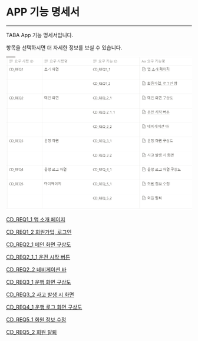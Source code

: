 # APP 기능 명세서

---

TABA App 기능 명세서입니다.

항목을 선택하시면 더 자세한 정보를 보실 수 있습니다.

![alt text](image.png)

[CD_REQ1_1 앱 소개 페이지](https://github.com/Project-Taba/functional_specification_app/blob/main/CD_REQ1_1%20%EC%95%B1%20%EC%86%8C%EA%B0%9C%20%ED%8E%98%EC%9D%B4%EC%A7%80.md)

[CD_REQ1_2 회원가입, 로그인](https://github.com/Project-Taba/functional_specification_app/blob/main/CD_REQ1_2%20%ED%9A%8C%EC%9B%90%EA%B0%80%EC%9E%85%2C%20%EB%A1%9C%EA%B7%B8%EC%9D%B8%20%20.md)

[CD_REQ2_1 메인 화면 구상도](https://github.com/Project-Taba/functional_specification_app/blob/main/CD_REQ2_1%20%EB%A9%94%EC%9D%B8%20%ED%99%94%EB%A9%B4%20%EA%B5%AC%EC%83%81%EB%8F%84.md)

[CD_REQ2_1_1 운전 시작 버튼](https://github.com/Project-Taba/functional_specification_app/blob/main/CD_REQ2_1_1%20%EC%9A%B4%EC%A0%84%20%EC%8B%9C%EC%9E%91%20%EB%B2%84%ED%8A%BC.md)

[CD_REQ2_2 네비게이션 바](https://github.com/Project-Taba/functional_specification_app/blob/main/CD_REQ2_2%20%EB%84%A4%EB%B9%84%EA%B2%8C%EC%9D%B4%EC%85%98%20%EB%B0%94.md)

[CD_REQ3_1 운행 화면 구상도](https://github.com/Project-Taba/functional_specification_app/blob/main/CD_REQ3_1%20%EC%9A%B4%ED%96%89%20%ED%99%94%EB%A9%B4%20%EA%B5%AC%EC%83%81%EB%8F%84.md)

[CD_REQ3_2 사고 발생 시 화면](https://github.com/Project-Taba/functional_specification_app/blob/main/CD_REQ3_2%20%EC%82%AC%EA%B3%A0%20%EB%B0%9C%EC%83%9D%20%EC%8B%9C%20%ED%99%94%EB%A9%B4.md)

[CD_REQ4_1 운행 로그 화면 구상도](https://github.com/Project-Taba/functional_specification_app/blob/main/CD_REQ4_1%20%EC%9A%B4%ED%96%89%20%EB%A1%9C%EA%B7%B8%20%ED%99%94%EB%A9%B4%20%EA%B5%AC%EC%83%81%EB%8F%84.md)

[CD_REQ5_1 회원 정보 수정](https://github.com/Project-Taba/functional_specification_app/blob/main/CD_REQ5_1%20%ED%9A%8C%EC%9B%90%20%EC%A0%95%EB%B3%B4%20%EC%88%98%EC%A0%95.md)

[CD_REQ5_2 회원 탈퇴](https://github.com/Project-Taba/functional_specification_app/blob/main/CD_REQ5_2%20%ED%9A%8C%EC%9B%90%20%ED%83%88%ED%87%B4.md)
